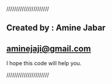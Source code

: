 //////////////////////

Created by : Amine Jabar
----------------------
aminejaji@gmail.com
----------------------
I hope this code will help you.

//////////////////////





